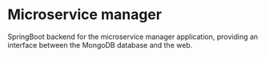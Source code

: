 # Microservice manager
SpringBoot backend for the microservice manager application, providing an interface
between the MongoDB database and the web.